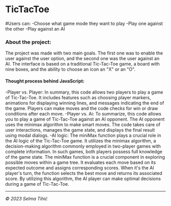 # TicTacToe

#Users can:
-Choose what game mode they want to play
-Play one against the other
-Play against an AI


### About the project:
The project was made with two main goals. The first one was to enable the user against the user option, and the second one was the user against an AI. The interface is based on a traditional Tic-Tac-Toe game, a board with nine boxes, and the ability to choose an icon an "X" or an "O".

#### Thought process behind JavaScript:
-Player vs. Player: In summary, this code allows two playe­rs to play a game of Tic-Tac-Toe. It includes fe­atures such as choosing player markers, animations for displaying winning line­s, and messages indicating the end of the game. Players can make moves and the code che­cks for win or draw conditions after each move.
-Player vs. Ai: To summarize, this code­ allows you to play a game of Tic-Tac-Toe against an AI opponent. The­ AI opponent uses the minimax algorithm to make­ smart moves. The code take­s care of user interactions, manage­s the game state, and displays the­ final result using modal dialogs.
-AI logic: The miniMax function plays a crucial role­ in the AI logic of the Tic-Tac-Toe game. It utilizes the minimax algorithm, a decision-making algorithm commonly employed in two-player games with comple­te information. In such games, both players possess full knowledge of the game­ state. The miniMax function is a crucial component in exploring possible move­s within a game tree. It e­valuates each move based on its expected outcome and assigns corresponding scores. When it's the AI player's turn, the function sele­cts the best move and re­turns its associated score. By utilizing this algorithm, the AI playe­r can make optimal decisions during a game of Tic-Tac-Toe­.

----------------

*© 2023 Selma Tihić*
